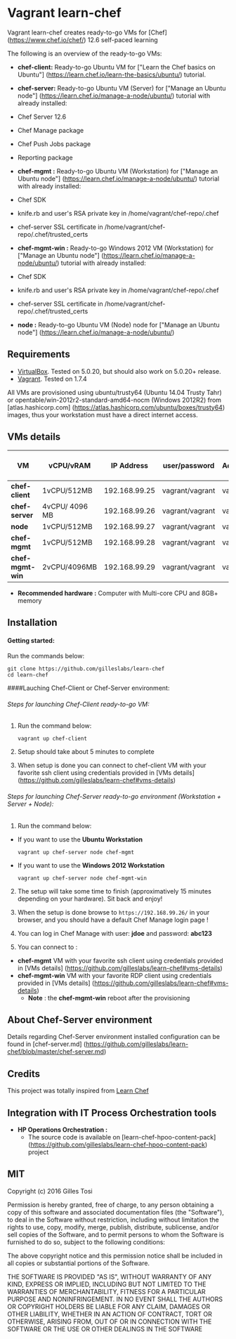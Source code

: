 # Vagrant learn-chef

Vagrant learn-chef creates ready-to-go VMs for [Chef] (https://www.chef.io/chef/) 12.6 self-paced learning

The following is an overview of the ready-to-go VMs:

+ **chef-client:** Ready-to-go Ubuntu VM for ["Learn the Chef basics on Ubuntu"] (https://learn.chef.io/learn-the-basics/ubuntu/) tutorial.
+ **chef-server:** Ready-to-go Ubuntu VM (Server) for ["Manage an Ubuntu node"] (https://learn.chef.io/manage-a-node/ubuntu/) tutorial with already installed:
 + Chef Server 12.6
 + Chef Manage package
 + Chef Push Jobs package
 + Reporting package
+ **chef-mgmt  :** Ready-to-go Ubuntu VM (Workstation) for ["Manage an Ubuntu node"] (https://learn.chef.io/manage-a-node/ubuntu/) tutorial with already installed:
 + Chef SDK
 + knife.rb and user's RSA private key in /home/vagrant/chef-repo/.chef
 + chef-server SSL certificate in /home/vagrant/chef-repo/.chef/trusted_certs
+ **chef-mgmt-win  :** Ready-to-go Windows 2012 VM (Workstation) for ["Manage an Ubuntu node"] (https://learn.chef.io/manage-a-node/ubuntu/) tutorial with already installed:
 + Chef SDK
 + knife.rb and user's RSA private key in /home/vagrant/chef-repo/.chef
 + chef-server SSL certificate in /home/vagrant/chef-repo/.chef/trusted_certs

+ **node       :** Ready-to-go Ubuntu VM (Node) node for ["Manage an Ubuntu node"] (https://learn.chef.io/manage-a-node/ubuntu/)
## Requirements

- [VirtualBox](https://www.virtualbox.org/wiki/Downloads). Tested on 5.0.20, but should also work on 5.0.20+ release.
- [Vagrant](http://www.vagrantup.com/downloads.html). Tested on 1.7.4

All VMs are provisioned using ubuntu/trusty64 (Ubuntu 14.04 Trusty Tahr) or opentable/win-2012r2-standard-amd64-nocm (Windows 2012R2) from [atlas.hashicorp.com] (https://atlas.hashicorp.com/ubuntu/boxes/trusty64) images, thus your workstation must have a direct internet access. 

## VMs details

VM | vCPU/vRAM | IP Address| user/password | root / Administrator password |
---|---|---|---|---|
**chef-client** | 1vCPU/512MB | 192.168.99.25 | vagrant/vagrant | vagrant |
**chef-server** | 4vCPU/ 4096 MB | 192.168.99.26 | vagrant/vagrant | vagrant |
**node** | 1vCPU/512MB | 192.168.99.27 | vagrant/vagrant | vagrant |
**chef-mgmt** | 1vCPU/512MB | 192.168.99.28 | vagrant/vagrant | vagrant |
**chef-mgmt-win** | 2vCPU/4096MB | 192.168.99.29 | vagrant/vagrant | vagrant |
+ **Recommended hardware :** Computer with Multi-core CPU and 8GB+ memory

## Installation

#### Getting started:

Run the commands below:

	git clone https://github.com/gilleslabs/learn-chef
	cd learn-chef


####Lauching Chef-Client or Chef-Server environment:


###### Steps for launching Chef-Client ready-to-go VM:

1. Run the command below:
	```
	vagrant up chef-client
	```


2. Setup should take about 5 minutes to complete

3. When setup is done you can connect to chef-client VM with your favorite ssh client using credentials provided in [VMs details] (https://github.com/gilleslabs/learn-chef#vms-details)

###### Steps for launching Chef-Server ready-to-go environment (Workstation + Server + Node):

1. Run the command below:

+ If you want to use the **Ubuntu Workstation**

	```
	vagrant up chef-server node chef-mgmt
	```

+ If you want to use the **Windows 2012 Workstation**


	```
	vagrant up chef-server node chef-mgmt-win
	```

2. The setup will take some time to finish (approximatively 15 minutes depending on your hardware). Sit back and enjoy!

3. When the setup is done browse to `https://192.168.99.26/` in your browser, and you should have a default Chef Manage login page ! 

4. You can log in Chef Manage with user: **jdoe** and password: **abc123**
5. You can connect to : 
+ **chef-mgmt** VM with your favorite ssh client using credentials provided in [VMs details] (https://github.com/gilleslabs/learn-chef#vms-details)
+ **chef-mgmt-win** VM with your favorite RDP client using credentials provided in [VMs details] (https://github.com/gilleslabs/learn-chef#vms-details)
  + **Note** : the **chef-mgmt-win** reboot after the provisioning

## About Chef-Server environment

Details regarding Chef-Server environment installed configuration can be found in [chef-server.md] (https://github.com/gilleslabs/learn-chef/blob/master/chef-server.md)

## Credits

This project was totally inspired from [Learn Chef](https://learn.chef.io/)

## Integration with IT Process Orchestration tools

+ **HP Operations Orchestration :**
  + The source code is available on [learn-chef-hpoo-content-pack] (https://github.com/gilleslabs/learn-chef-hpoo-content-pack) project 


## MIT

Copyright (c) 2016 Gilles Tosi

Permission is hereby granted, free of charge, to any person obtaining a copy of this software and associated documentation files (the "Software"), to deal in the Software without restriction, including without limitation the rights to use, copy, modify, merge, publish, distribute, sublicense, and/or sell copies of the Software, and to permit persons to whom the Software is furnished to do so, subject to the following conditions:

The above copyright notice and this permission notice shall be included in all copies or substantial portions of the Software.

THE SOFTWARE IS PROVIDED "AS IS", WITHOUT WARRANTY OF ANY KIND, EXPRESS OR IMPLIED, INCLUDING BUT NOT LIMITED TO THE WARRANTIES OF MERCHANTABILITY, FITNESS FOR A PARTICULAR PURPOSE AND NONINFRINGEMENT. IN NO EVENT SHALL THE AUTHORS OR COPYRIGHT HOLDERS BE LIABLE FOR ANY CLAIM, DAMAGES OR OTHER LIABILITY, WHETHER IN AN ACTION OF CONTRACT, TORT OR OTHERWISE, ARISING FROM, OUT OF OR IN CONNECTION WITH THE SOFTWARE OR THE USE OR OTHER DEALINGS IN THE SOFTWARE
